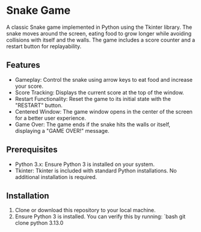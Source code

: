 ﻿# Snake Game

A classic Snake game implemented in Python using the Tkinter library. The snake moves around the screen, eating food to grow longer while avoiding collisions with itself and the walls. The game includes a score counter and a restart button for replayability.

## Features
- Gameplay: Control the snake using arrow keys to eat food and increase your score.
- Score Tracking: Displays the current score at the top of the window.
- Restart Functionality: Reset the game to its initial state with the "RESTART" button.
- Centered Window: The game window opens in the center of the screen for a better user experience.
- Game Over: The game ends if the snake hits the walls or itself, displaying a "GAME OVER!" message.

## Prerequisites
- Python 3.x: Ensure Python 3 is installed on your system.
- Tkinter: Tkinter is included with standard Python installations. No additional installation is required.

## Installation
1. Clone or download this repository to your local machine.
2. Ensure Python 3 is installed. You can verify this by running:
   `bash
   git clone [<repository-url>](https://github.com/erfan957/snake-game.git)
   python 3.13.0

